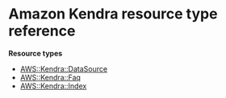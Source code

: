 # Amazon Kendra resource type reference<a name="AWS_Kendra"></a>

**Resource types**
+ [AWS::Kendra::DataSource](aws-resource-kendra-datasource.md)
+ [AWS::Kendra::Faq](aws-resource-kendra-faq.md)
+ [AWS::Kendra::Index](aws-resource-kendra-index.md)